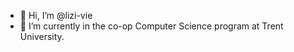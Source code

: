 - 👋 Hi, I’m @lizi-vie
- 🌱 I’m currently in the co-op Computer Science program at Trent University.

